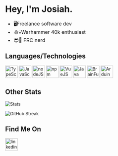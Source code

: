 # Hey, I'm Josiah.

<font size="3">
  <ul>
    <li>🖥️Freelance software dev</li>
    <li>🩸💀Warhammer 40k enthusiast</li>
    <li>😎🤖 FRC nerd</li>
  </ul>
</font>

## Languages/Technologies

<img src="https://cdn-icons-png.flaticon.com/512/5968/5968381.png" alt="TypeScript" width="40"/> <img src="https://encrypted-tbn0.gstatic.com/images?q=tbn:ANd9GcQ7irRJw4TGBLaVna9e4edKbdqLPydXoib0BZ1YWX4&s" alt="JavaScript" width="40"/>
<img src="https://www.svgrepo.com/show/303266/nodejs-icon-logo.svg" alt="nodeJS" width="40"/>
<img src="https://www.svgrepo.com/download/354126/npm-icon.svg" alt="npm" width="40"/>
<img src="https://cdn.iconscout.com/icon/free/png-256/vue-282497.png" alt="VueJS" width="40"/>
<img src="https://cdn-icons-png.flaticon.com/512/226/226777.png" alt="Java" width="40"/>
<img src="https://github.com/bakedPotatoLord/bakedPotatoLord/assets/93680829/1cf6d7ba-1b18-44ef-90d9-2c7857429bfa" alt="BrainFuck (Programming Language)" width="40"/>
<img src="https://brandslogos.com/wp-content/uploads/images/large/arduino-logo-1.png" alt="Arduino Logo PNG Transparent (1) – Brands Logos" width="40"/>




## Other Stats

![Stats](https://github-readme-stats.vercel.app/api?username=bakedPotatoLord&show_icons=true&theme=radical)

![GitHub Streak](https://streak-stats.demolab.com?user=bakedPotatoLord&theme=radical)



## Find Me On

<a href="https://www.linkedin.com/in/josiah-hamm-36208625b/">
<img src="https://www.svgrepo.com/show/303207/linkedin-icon-logo.svg" alt="linkedin" width="40"/>
<a>

